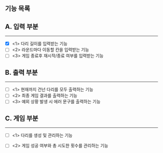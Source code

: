 ## 기능 목록

## A. 입력 부분

---

- [x] <1> 다리 길이를 입력받는 기능
- [ ] <2> 라운드마다 이동할 칸을 입력받는 기능
- [ ] <3> 게임 종료후 재시작/종료 여부를 입력받는 기능

## B. 출력 부분

---

- [ ] <1> 현재까지 건넌 다리를 모두 출력하는 기능
- [ ] <2> 최종 게임 결과를 출력하는 기능
- [ ] <3> 예외 상황 발생 시 에러 문구를 출력하는 기능

## C. 게임 부분

---

- [ ] <1> 다리를 생성 및 관리하는 기능
- [ ] <2> 게임 성공 여부와 총 시도한 횟수를 관리하는 기능

